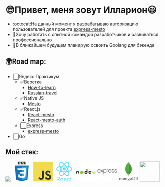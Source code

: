 # :sunglasses:Привет, меня зовут Илларион:smiley:

* :octocat:На данный момент я разрабатываю авторизацию пользователей для проекта [express-mesto](https://github.com/IllarionCorp/express-mesto)
* :dancers:Хочу работать с опытной командой разработчиков и развиваться профессионально
* :saxophone:В ближайшем будущем планирую освоить Goolang для бэкенда

## :earth_africa:Road map:
* :white_large_square:Яндекс.Практикум
    * :white_check_mark:Верстка
        * [How-to-learn](https://github.com/IllarionCorp/how-to-learn/settings)
        * [Russian-travel](https://github.com/IllarionCorp/russian-travel)
    * :white_check_mark:Native JS
        * [Mesto](https://github.com/IllarionCorp/mesto)
    * :white_check_mark:React.js
        * [React-mesto](https://github.com/IllarionCorp/mesto-react)
        * [React-mesto-auth](https://github.com/IllarionCorp/react-mesto-auth)
    * :white_large_square:Express
        * [express-mesto](https://github.com/IllarionCorp/express-mesto)
* :white_large_square:Go

## Мой стек:
![](https://www.w3.org/html/logo/downloads/HTML5_Logo_64.png) <img src="https://raw.githubusercontent.com/devicons/devicon/master/icons/css3/css3-original-wordmark.svg" width="64" height="64" /> <img src="https://raw.githubusercontent.com/devicons/devicon/master/icons/javascript/javascript-original.svg" width="64" height="64" /> <img src="https://raw.githubusercontent.com/devicons/devicon/master/icons/react/react-original-wordmark.svg" width="64" height="64" /> <img src="https://raw.githubusercontent.com/devicons/devicon/master/icons/nodejs/nodejs-original-wordmark.svg" width="64" height="64" /> <img src="https://raw.githubusercontent.com/devicons/devicon/master/icons/express/express-original-wordmark.svg" width="64" height="64" /> <img src="https://raw.githubusercontent.com/devicons/devicon/master/icons/mongodb/mongodb-original-wordmark.svg" width="64" height="64" />
<img src="https://git-scm.com/images/logos/downloads/Git-Logo-2Color.eps" width="64" height="64" />

<!--
**IllarionCorp/IllarionCorp** is a ✨ _special_ ✨ repository because its `README.md` (this file) appears on your GitHub profile.

Here are some ideas to get you started:

- 🔭 I’m currently working on ...
- 🌱 I’m currently learning ...
- 👯 I’m looking to collaborate on ...
- 🤔 I’m looking for help with ...
- 💬 Ask me about ...
- 📫 How to reach me: ...
- 😄 Pronouns: ...
- ⚡ Fun fact: ...
-->
